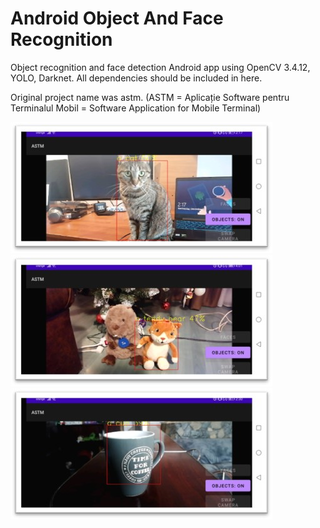 # Android Object And Face Recognition

Object recognition and face detection Android app using OpenCV 3.4.12, YOLO, Darknet. All dependencies should be included in here.

Original project name was astm. (ASTM = Aplicație Software pentru Terminalul Mobil = Software Application for Mobile Terminal)

<img src="Picture1.jpg">
<img src="Picture2.jpg">
<img src="Picture3.jpg">
